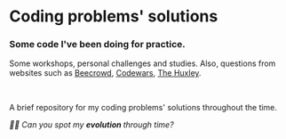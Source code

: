 <h1>Coding problems' solutions</h1>
<h3>Some code I've been doing for practice.</h3>
<p>Some workshops, personal challenges and studies. Also, questions from websites such as <a href="https://www.beecrowd.com.br/judge/en">Beecrowd</a>, <a href="https://www.codewars.com/">Codewars</a>, <a href="https://www.thehuxley.com/">The Huxley</a>.<p>

<br>

<p>A brief repository for my coding problems' solutions throughout the time.</p>
<i>🏃‍♀️ Can you spot my <strong>evolution </strong> through time?</i>

